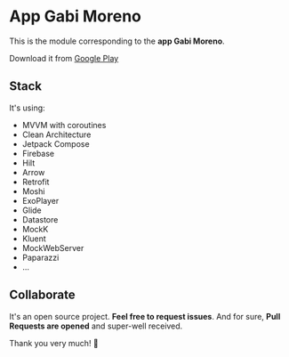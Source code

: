 # App Gabi Moreno

This is the module corresponding to the **app Gabi Moreno**.

Download it from [Google Play](https://play.google.com/store/apps/details?id=soy.gabimoreno)

## Stack

It's using:

- MVVM with coroutines
- Clean Architecture
- Jetpack Compose
- Firebase
- Hilt
- Arrow
- Retrofit
- Moshi
- ExoPlayer
- Glide
- Datastore
- MockK
- Kluent
- MockWebServer
- Paparazzi
- ...

## Collaborate

It's an open source project. **Feel free to request issues**. And for sure, **Pull Requests are opened** and super-well received.

Thank you very much! 🤗
